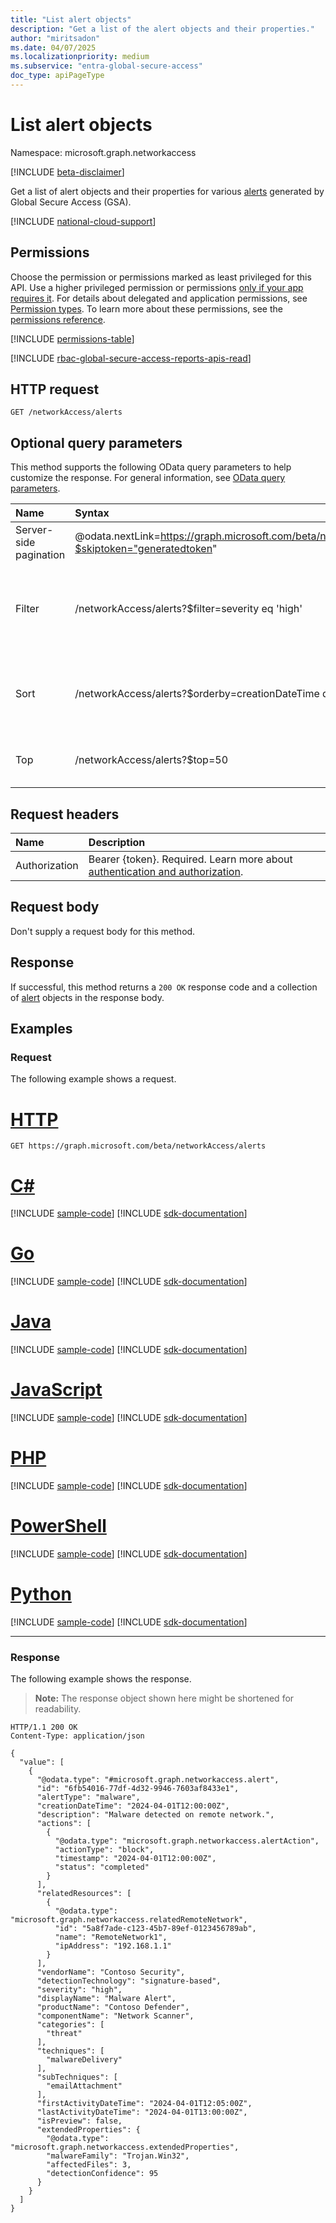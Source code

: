 ```yaml
---
title: "List alert objects"
description: "Get a list of the alert objects and their properties."
author: "miritsadon"
ms.date: 04/07/2025
ms.localizationpriority: medium
ms.subservice: "entra-global-secure-access"
doc_type: apiPageType
---
```


# List alert objects

Namespace: microsoft.graph.networkaccess

[!INCLUDE [beta-disclaimer](../../includes/beta-disclaimer.md)]

Get a list of alert objects and their properties for various [alerts](../resources/networkaccess-alert.md) generated by Global Secure Access (GSA).

[!INCLUDE [national-cloud-support](../../includes/global-us.md)]

## Permissions

Choose the permission or permissions marked as least privileged for this API. Use a higher privileged permission or permissions [only if your app requires it](/graph/permissions-overview#best-practices-for-using-microsoft-graph-permissions). For details about delegated and application permissions, see [Permission types](/graph/permissions-overview#permission-types). To learn more about these permissions, see the [permissions reference](/graph/permissions-reference).

<!-- { "blockType": "permissions", "name": "networkaccess_networkaccessroot_list_alerts" } -->
[!INCLUDE [permissions-table](../includes/permissions/networkaccess-networkaccessroot-list-alerts-permissions.md)]

[!INCLUDE [rbac-global-secure-access-reports-apis-read](../includes/rbac-for-apis/rbac-global-secure-access-reports-apis-read.md)]

## HTTP request

<!-- {
  "blockType": "ignored"
}
-->
```http
GET /networkAccess/alerts
```

## Optional query parameters

This method supports the following OData query parameters to help customize the response. For general information, see [OData query parameters](/graph/query-parameters).

|Name|Syntax|Notes|
|:---|:---|:---|
|Server-side pagination|@odata.nextLink=https://graph.microsoft.com/beta/networkAccess/alerts?$skiptoken="generatedtoken"|The page size defaults to and is limited to 1000.|
|Filter|/networkAccess/alerts?$filter=severity eq 'high'|All properties are filterable. Filter by **severity**, **alertType**, **vendorName**, and other alert properties.|
|Sort|/networkAccess/alerts?$orderby=creationDateTime desc|You can order by all properties. Sort by **creationDateTime**, **severity**, and other properties.|
|Top|/networkAccess/alerts?$top=50|Limit the number of results. Maximum value is 1000.|

## Request headers

|Name|Description|
|:---|:---|
|Authorization|Bearer {token}. Required. Learn more about [authentication and authorization](/graph/auth/auth-concepts).|

## Request body

Don't supply a request body for this method.

## Response

If successful, this method returns a `200 OK` response code and a collection of [alert](../resources/alert.md) objects in the response body.

## Examples

### Request

The following example shows a request.
# [HTTP](#tab/http)
<!-- {
  "blockType": "request",
  "name": "list_alert"
}
-->
```http
GET https://graph.microsoft.com/beta/networkAccess/alerts
```

# [C#](#tab/csharp)
[!INCLUDE [sample-code](../includes/snippets/csharp/list-alert-csharp-snippets.md)]
[!INCLUDE [sdk-documentation](../includes/snippets/snippets-sdk-documentation-link.md)]

# [Go](#tab/go)
[!INCLUDE [sample-code](../includes/snippets/go/list-alert-go-snippets.md)]
[!INCLUDE [sdk-documentation](../includes/snippets/snippets-sdk-documentation-link.md)]

# [Java](#tab/java)
[!INCLUDE [sample-code](../includes/snippets/java/list-alert-java-snippets.md)]
[!INCLUDE [sdk-documentation](../includes/snippets/snippets-sdk-documentation-link.md)]

# [JavaScript](#tab/javascript)
[!INCLUDE [sample-code](../includes/snippets/javascript/list-alert-javascript-snippets.md)]
[!INCLUDE [sdk-documentation](../includes/snippets/snippets-sdk-documentation-link.md)]

# [PHP](#tab/php)
[!INCLUDE [sample-code](../includes/snippets/php/list-alert-php-snippets.md)]
[!INCLUDE [sdk-documentation](../includes/snippets/snippets-sdk-documentation-link.md)]

# [PowerShell](#tab/powershell)
[!INCLUDE [sample-code](../includes/snippets/powershell/list-alert-powershell-snippets.md)]
[!INCLUDE [sdk-documentation](../includes/snippets/snippets-sdk-documentation-link.md)]

# [Python](#tab/python)
[!INCLUDE [sample-code](../includes/snippets/python/list-alert-python-snippets.md)]
[!INCLUDE [sdk-documentation](../includes/snippets/snippets-sdk-documentation-link.md)]

---

### Response

The following example shows the response.
>**Note:** The response object shown here might be shortened for readability.
<!-- {
  "blockType": "response",
  "truncated": true,
  "@odata.type": "microsoft.graph.networkaccess.alert"
}
-->
```http
HTTP/1.1 200 OK
Content-Type: application/json

{
  "value": [
    {
      "@odata.type": "#microsoft.graph.networkaccess.alert",
      "id": "6fb54016-77df-4d32-9946-7603af8433e1",
      "alertType": "malware",
      "creationDateTime": "2024-04-01T12:00:00Z",
      "description": "Malware detected on remote network.",
      "actions": [
        {
          "@odata.type": "microsoft.graph.networkaccess.alertAction",
          "actionType": "block",
          "timestamp": "2024-04-01T12:00:00Z",
          "status": "completed"
        }
      ],
      "relatedResources": [
        {
          "@odata.type": "microsoft.graph.networkaccess.relatedRemoteNetwork",
          "id": "5a8f7ade-c123-45b7-89ef-0123456789ab",
          "name": "RemoteNetwork1",
          "ipAddress": "192.168.1.1"
        }
      ],
      "vendorName": "Contoso Security",
      "detectionTechnology": "signature-based",
      "severity": "high",
      "displayName": "Malware Alert",
      "productName": "Contoso Defender",
      "componentName": "Network Scanner",
      "categories": [
        "threat"
      ],
      "techniques": [
        "malwareDelivery"
      ],
      "subTechniques": [
        "emailAttachment"
      ],
      "firstActivityDateTime": "2024-04-01T12:05:00Z",
      "lastActivityDateTime": "2024-04-01T13:00:00Z",
      "isPreview": false,
      "extendedProperties": {
        "@odata.type": "microsoft.graph.networkaccess.extendedProperties",
        "malwareFamily": "Trojan.Win32",
        "affectedFiles": 3,
        "detectionConfidence": 95
      }
    }
  ]
}
```
